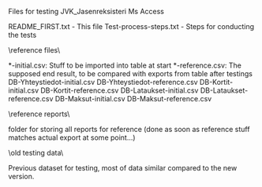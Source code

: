 Files for testing JVK_Jasenreksisteri Ms Access 

README_FIRST.txt		-	This file
Test-process-steps.txt		-	Steps for conducting the tests


\reference files\

*-initial.csv:	Stuff to be imported into table at start
*-reference.csv: The supposed end result, to be compared with exports from table after testings
DB-Yhteystiedot-initial.csv
DB-Yhteystiedot-reference.csv
DB-Kortit-initial.csv
DB-Kortit-reference.csv
DB-Lataukset-initial.csv
DB-Lataukset-reference.csv
DB-Maksut-initial.csv
DB-Maksut-reference.csv


\reference reports\	

folder for storing all reports for reference (done as soon as reference stuff matches actual export at some point...)

\old testing data\

Previous dataset for testing, most of data similar compared to the new version.